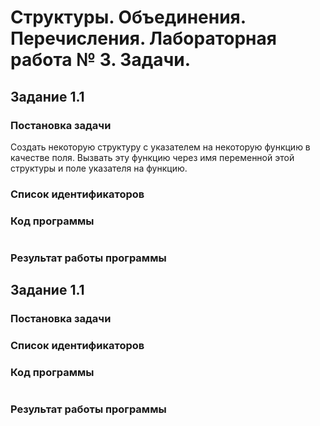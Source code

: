 # Структуры. Объединения. Перечисления. Лабораторная работа № 3. Задачи.

## Задание 1.1

### Постановка задачи
Создать некоторую структуру с указателем на некоторую функцию
в качестве поля. Вызвать эту функцию через имя переменной этой
структуры и поле указателя на функцию.

### Список идентификаторов


### Код программы
```c

```
### Результат работы программы






## Задание 1.1

### Постановка задачи

### Список идентификаторов

### Код программы
```c

```
### Результат работы программы
